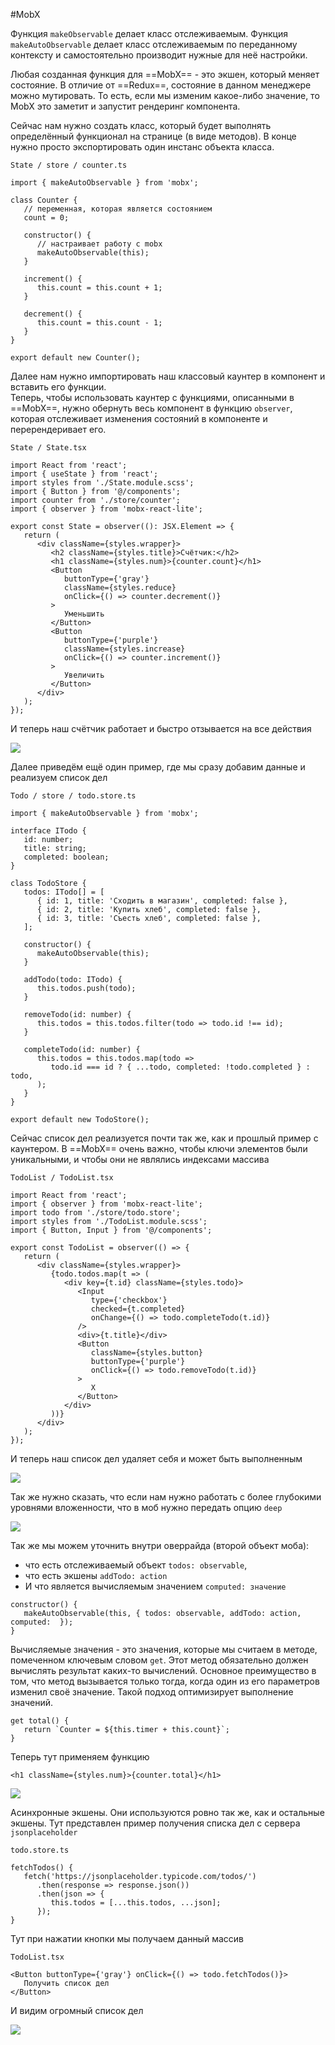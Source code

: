 #MobX


Функция `makeObservable` делает класс отслеживаемым. Функция `makeAutoObservable` делает класс отслеживаемым по переданному контексту и самостоятельно производит нужные для неё настройки.

Любая созданная функция для ==MobX== - это экшен, который меняет состояние. В отличие от ==Redux==, состояние в данном менеджере можно мутировать. То есть, если мы изменим какое-либо значение, то MobX это заметит и запустит рендеринг компонента.

Сейчас нам нужно создать класс, который будет выполнять определённый функционал на странице (в виде методов). В конце нужно просто экспортировать один инстанс объекта класса.

`State / store / counter.ts`
```TS
import { makeAutoObservable } from 'mobx';  
  
class Counter {  
   // переменная, которая является состоянием  
   count = 0;  
  
   constructor() {  
      // настраивает работу с mobx  
      makeAutoObservable(this);  
   }  
  
   increment() {  
      this.count = this.count + 1;  
   }  
  
   decrement() {  
      this.count = this.count - 1;  
   }  
}  
  
export default new Counter();
```

Далее нам нужно импортировать наш классовый каунтер в компонент и вставить его функции.  
Теперь, чтобы использовать каунтер с функциями, описанными в ==MobX==, нужно обернуть весь компонент в функцию `observer`, которая отслеживает изменения состояний в компоненте и перерендеривает его.

`State / State.tsx`
```TSX
import React from 'react';  
import { useState } from 'react';  
import styles from './State.module.scss';  
import { Button } from '@/components';  
import counter from './store/counter';  
import { observer } from 'mobx-react-lite';  
  
export const State = observer((): JSX.Element => {  
   return (  
      <div className={styles.wrapper}>  
         <h2 className={styles.title}>Счётчик:</h2>  
         <h1 className={styles.num}>{counter.count}</h1>  
         <Button  
            buttonType={'gray'}  
            className={styles.reduce}  
            onClick={() => counter.decrement()}  
         >  
            Уменьшить  
         </Button>  
         <Button  
            buttonType={'purple'}  
            className={styles.increase}  
            onClick={() => counter.increment()}  
         >  
            Увеличить  
         </Button>  
      </div>  
   );  
});
```

И теперь наш счётчик работает и быстро отзывается на все действия

![](_png/Pasted%20image%2020230212102614.png)

Далее приведём ещё один пример, где мы сразу добавим данные и реализуем список дел

`Todo / store / todo.store.ts`
```TS
import { makeAutoObservable } from 'mobx';  
  
interface ITodo {  
   id: number;  
   title: string;  
   completed: boolean;  
}  
  
class TodoStore {  
   todos: ITodo[] = [  
      { id: 1, title: 'Сходить в магазин', completed: false },  
      { id: 2, title: 'Купить хлеб', completed: false },  
      { id: 3, title: 'Съесть хлеб', completed: false },  
   ];  
  
   constructor() {  
      makeAutoObservable(this);  
   }  
  
   addTodo(todo: ITodo) {  
      this.todos.push(todo);  
   }  
  
   removeTodo(id: number) {  
      this.todos = this.todos.filter(todo => todo.id !== id);  
   }  
  
   completeTodo(id: number) {  
      this.todos = this.todos.map(todo =>  
         todo.id === id ? { ...todo, completed: !todo.completed } : todo,  
      );  
   }  
}  
  
export default new TodoStore();
```

Сейчас список дел реализуется почти так же, как и прошлый пример с каунтером. 
В ==MobX== очень важно, чтобы ключи элементов были уникальными, и чтобы они не являлись индексами массива

`TodoList / TodoList.tsx`
```TSX
import React from 'react';  
import { observer } from 'mobx-react-lite';  
import todo from './store/todo.store';  
import styles from './TodoList.module.scss';  
import { Button, Input } from '@/components';  
  
export const TodoList = observer(() => {  
   return (  
      <div className={styles.wrapper}>  
         {todo.todos.map(t => (  
            <div key={t.id} className={styles.todo}>  
               <Input  
                  type={'checkbox'}  
                  checked={t.completed}  
                  onChange={() => todo.completeTodo(t.id)}  
               />  
               <div>{t.title}</div>  
               <Button  
                  className={styles.button}  
                  buttonType={'purple'}  
                  onClick={() => todo.removeTodo(t.id)}  
               >  
                  X  
               </Button>  
            </div>  
         ))}  
      </div>  
   );  
});
```

И теперь наш список дел удаляет себя и может быть выполненным

![](_png/Pasted%20image%2020230212144535.png)

Так же нужно сказать, что если нам нужно работать с более глубокими уровнями вложенности, что в моб нужно передать опцию `deep`

![](_png/Pasted%20image%2020230212145402.png)

Так же мы можем уточнить внутри оверрайда (второй объект моба):
- что есть отслеживаемый объект `todos: observable`, 
- что есть экшены `addTodo: action`
- И что является вычисляемым значением `computed: значение`

```TS
constructor() {  
   makeAutoObservable(this, { todos: observable, addTodo: action, computed:  });  
}
```

Вычисляемые значения - это значения, которые мы считаем в методе, помеченном ключевым словом `get`. Этот метод обязательно должен вычислять результат каких-то вычислений. Основное преимущество в том, что метод вызывается только тогда, когда один из его параметров изменил своё значение. Такой подход оптимизирует выполнение значений.

```TS
get total() {  
   return `Counter = ${this.timer + this.count}`;  
}
```

Теперь тут применяем функцию

```TSX
<h1 className={styles.num}>{counter.total}</h1>
```

![](_png/Pasted%20image%2020230212150704.png)

Асинхронные экшены. Они используются ровно так же, как и остальные экшены.
Тут представлен пример получения списка дел с сервера `jsonplaceholder`

`todo.store.ts`
```TS
fetchTodos() {  
   fetch('https://jsonplaceholder.typicode.com/todos/')  
      .then(response => response.json())  
      .then(json => {  
         this.todos = [...this.todos, ...json];  
      });  
}
```

Тут при нажатии кнопки мы получаем данный массив

`TodoList.tsx`
```TSX
<Button buttonType={'gray'} onClick={() => todo.fetchTodos()}>  
   Получить список дел  
</Button>
```

И видим огромный список дел

![](_png/Pasted%20image%2020230212151725.png)
